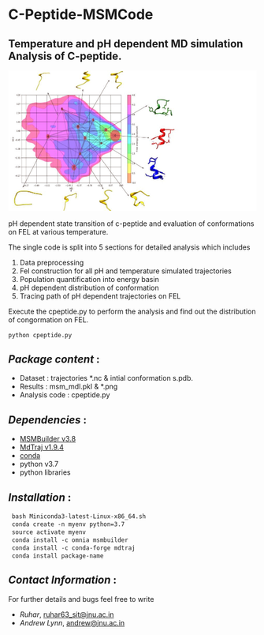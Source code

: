 # **C-Peptide-MSMCode**  
## Temperature and pH dependent MD simulation Analysis of C-peptide.

![Alt text](Results/C-peptide.jpg?raw=true "Title")

pH dependent state transition of c-peptide and evaluation of conformations on FEL at various temperature.

The single code is split into 5 sections for detailed analysis which includes
1. Data preprocessing 
2. Fel construction for all pH and temperature simulated trajectories
3. Population quantification into energy basin
4. pH dependent distribution of conformation 
5. Tracing path of pH dependent trajectories on FEL 

Execute the cpeptide.py to perform the analysis and find out the distribution of congormation on FEL.
```
python cpeptide.py
```

## *Package content* :
- Dataset :  trajectories *.nc & intial conformation s.pdb.
- Results : msm_mdl.pkl & *.png
- Analysis code : cpeptide.py

## *Dependencies* :
- [MSMBuilder v3.8](http://msmbuilder.org/3.8.0/)
- [MdTraj v1.9.4](https://mdtraj.org/1.9.4/index.html)
- [conda](https://repo.anaconda.com/miniconda/Miniconda3-latest-Linux-x86_64.sh)
- python v3.7 
- python libraries

## *Installation* :
```
 bash Miniconda3-latest-Linux-x86_64.sh
 conda create -n myenv python=3.7
 source activate myenv
 conda install -c omnia msmbuilder
 conda install -c conda-forge mdtraj
 conda install package-name
```

## *Contact Information* :
For further details and bugs feel free to write  
- *Ruhar*,  ruhar63_sit@jnu.ac.in 
- *Andrew Lynn*, andrew@jnu.ac.in
